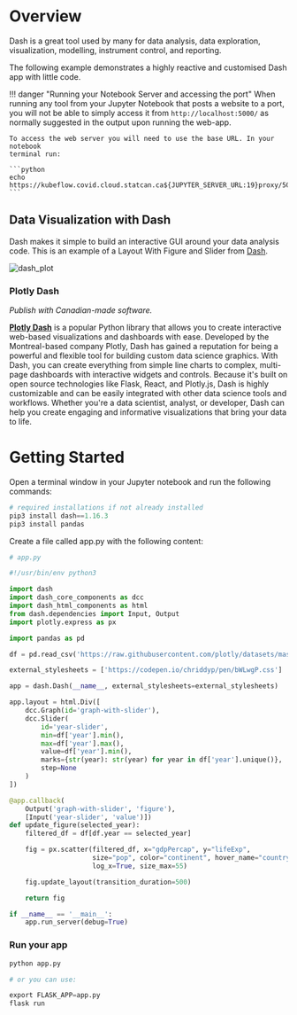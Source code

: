 # Overview

Dash is a great tool used by many for data analysis, data exploration,
visualization, modelling, instrument control, and reporting.

The following example demonstrates a highly reactive and customised Dash app
with little code.

<!-- prettier-ignore -->
!!! danger "Running your Notebook Server and accessing the port"
    When running any tool from your Jupyter Notebook that posts a website to a port,
    you will not be able to simply access it from `http://localhost:5000/` as
    normally suggested in the output upon running the web-app.

    To access the web server you will need to use the base URL. In your notebook
    terminal run:

    ```python
    echo https://kubeflow.covid.cloud.statcan.ca${JUPYTER_SERVER_URL:19}proxy/5000/
    ```

## Data Visualization with Dash

Dash makes it simple to build an interactive GUI around your data analysis code.
This is an example of a Layout With Figure and Slider from
[Dash](https://dash.plotly.com/basic-callbacks).

![dash_plot](../images/plot.png)

### Plotly Dash

_Publish with Canadian-made software._

**[Plotly Dash](/2-Publishing/Dash/)** is a popular Python library that allows you to create interactive web-based visualizations and dashboards with ease. Developed by the Montreal-based company Plotly, Dash has gained a reputation for being a powerful and flexible tool for building custom data science graphics. With Dash, you can create everything from simple line charts to complex, multi-page dashboards with interactive widgets and controls. Because it's built on open source technologies like Flask, React, and Plotly.js, Dash is highly customizable and can be easily integrated with other data science tools and workflows. Whether you're a data scientist, analyst, or developer, Dash can help you create engaging and informative visualizations that bring your data to life.

# Getting Started

Open a terminal window in your Jupyter notebook and run the following commands:

```python
# required installations if not already installed
pip3 install dash==1.16.3
pip3 install pandas
```

Create a file called app.py with the following content:

```python
# app.py

#!/usr/bin/env python3

import dash
import dash_core_components as dcc
import dash_html_components as html
from dash.dependencies import Input, Output
import plotly.express as px

import pandas as pd

df = pd.read_csv('https://raw.githubusercontent.com/plotly/datasets/master/gapminderDataFiveYear.csv')

external_stylesheets = ['https://codepen.io/chriddyp/pen/bWLwgP.css']

app = dash.Dash(__name__, external_stylesheets=external_stylesheets)

app.layout = html.Div([
    dcc.Graph(id='graph-with-slider'),
    dcc.Slider(
        id='year-slider',
        min=df['year'].min(),
        max=df['year'].max(),
        value=df['year'].min(),
        marks={str(year): str(year) for year in df['year'].unique()},
        step=None
    )
])

@app.callback(
    Output('graph-with-slider', 'figure'),
    [Input('year-slider', 'value')])
def update_figure(selected_year):
    filtered_df = df[df.year == selected_year]

    fig = px.scatter(filtered_df, x="gdpPercap", y="lifeExp",
                     size="pop", color="continent", hover_name="country",
                     log_x=True, size_max=55)

    fig.update_layout(transition_duration=500)

    return fig

if __name__ == '__main__':
    app.run_server(debug=True)
```

### Run your app

```python
python app.py

# or you can use:

export FLASK_APP=app.py
flask run
```
